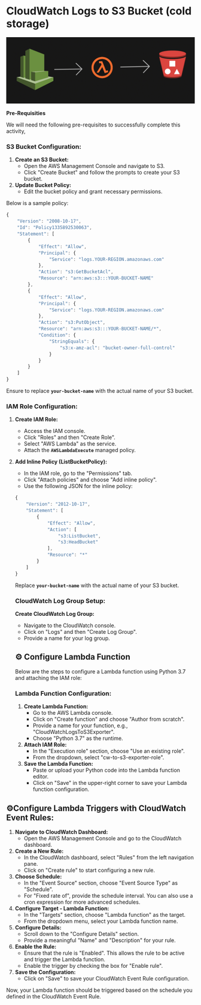 # CloudWatch Logs to S3 Bucket (cold storage)

![poster](./assets/poster.png)

**Pre-Requisities**

We will need the following pre-requisites to successfully complete this activity,

### **S3 Bucket Configuration:**

1. **Create an S3 Bucket:**
    - Open the AWS Management Console and navigate to S3.
    - Click "Create Bucket" and follow the prompts to create your S3 bucket.
2. **Update Bucket Policy:**
    - Edit the bucket policy and grant necessary permissions.

Below is a sample policy:

```jsx
{
    "Version": "2008-10-17",
    "Id": "Policy1335892530063",
    "Statement": [
        {
            "Effect": "Allow",
            "Principal": {
                "Service": "logs.YOUR-REGION.amazonaws.com"
            },
            "Action": "s3:GetBucketAcl",
            "Resource": "arn:aws:s3:::YOUR-BUCKET-NAME"
        },
        {
            "Effect": "Allow",
            "Principal": {
                "Service": "logs.YOUR-REGION.amazonaws.com"
            },
            "Action": "s3:PutObject",
            "Resource": "arn:aws:s3:::YOUR-BUCKET-NAME/*",
            "Condition": {
                "StringEquals": {
                    "s3:x-amz-acl": "bucket-owner-full-control"
                }
            }
        }
    ]
}
```

Ensure to replace **`your-bucket-name`** with the actual name of your S3 bucket.

### **IAM Role Configuration:**

1. **Create IAM Role:**
    - Access the IAM console.
    - Click "Roles" and then "Create Role".
    - Select "AWS Lambda" as the service.
    - Attach the **`AWSLambdaExecute`** managed policy.
2. **Add Inline Policy (ListBucketPolicy):**
    - In the IAM role, go to the "Permissions" tab.
    - Click "Attach policies" and choose "Add inline policy".
    - Use the following JSON for the inline policy:
    
    ```jsx
    {
        "Version": "2012-10-17",
        "Statement": [
            {
                "Effect": "Allow",
                "Action": [
                    "s3:ListBucket",
                    "s3:HeadBucket"
                ],
                "Resource": "*"
            }
        ]
    }
    ```
    
    Replace **`your-bucket-name`** with the actual name of your S3 bucket.
    
    ### **CloudWatch Log Group Setup:**
    
    **Create CloudWatch Log Group:**
    
    - Navigate to the CloudWatch console.
    - Click on "Logs" and then "Create Log Group".
    - Provide a name for your log group.
    
    ## ⚙️ **Configure Lambda Function**
    
    Below are the steps to configure a Lambda function using Python 3.7 and attaching the IAM role:
    
    ### **Lambda Function Configuration:**
    
    1. **Create Lambda Function:**
        - Go to the AWS Lambda console.
        - Click on "Create function" and choose "Author from scratch".
        - Provide a name for your function, e.g., "CloudWatchLogsToS3Exporter".
        - Choose "Python 3.7" as the runtime.
    2. **Attach IAM Role:**
        - In the "Execution role" section, choose "Use an existing role".
        - From the dropdown, select "cw-to-s3-exporter-role".
    3. **Save the Lambda Function:**
        - Paste or upload your Python code into the Lambda function editor.
        - Click on "Save" in the upper-right corner to save your Lambda function configuration.

## ⚙️**Configure Lambda Triggers with CloudWatch Event Rules:**

1. **Navigate to CloudWatch Dashboard:**
    - Open the AWS Management Console and go to the CloudWatch dashboard.
2. **Create a New Rule:**
    - In the CloudWatch dashboard, select "Rules" from the left navigation pane.
    - Click on "Create rule" to start configuring a new rule.
3. **Choose Schedule:**
    - In the "Event Source" section, choose "Event Source Type" as "Schedule".
    - For "Fixed rate of", provide the schedule interval. You can also use a cron expression for more advanced schedules.
4. **Configure Target - Lambda Function:**
    - In the "Targets" section, choose "Lambda function" as the target.
    - From the dropdown menu, select your Lambda function name.
5. **Configure Details:**
    - Scroll down to the "Configure Details" section.
    - Provide a meaningful "Name" and "Description" for your rule.
6. **Enable the Rule:**
    - Ensure that the rule is "Enabled". This allows the rule to be active and trigger the Lambda function.
    - Enable the trigger by checking the box for "Enable rule".
7. **Save the Configuration:**
    - Click on "Save" to save your CloudWatch Event Rule configuration.

Now, your Lambda function should be triggered based on the schedule you defined in the CloudWatch Event Rule.